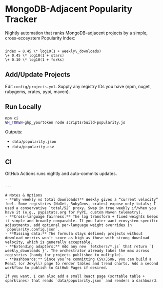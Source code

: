 # MongoDB-Adjacent Popularity Tracker

Nightly automation that ranks MongoDB-adjacent projects by a simple, cross-ecosystem Popularity Index:
```

index = 0.45 \* log10(1 + weekly\_downloads)
\+ 0.45 \* log10(1 + stars)
\+ 0.10 \* log10(1 + forks)

````

## Add/Update Projects
Edit `config/projects.yml`. Supply any registry IDs you have (npm, nuget, rubygems, crates, pypi, maven).

## Run Locally
```bash
npm ci
GH_TOKEN=ghp_yourtoken node scripts/build-popularity.js
````

Outputs:

* `data/popularity.json`
* `data/popularity.csv`

## CI

GitHub Actions runs nightly and auto-commits updates.

```

---

# Notes & Options
- **Why weekly vs total downloads?** Weekly gives a “current velocity” feel. Some registries (NuGet, RubyGems, crates) expose only totals; I used a conservative `total/52` proxy. Swap in true weekly if/when you have it (e.g., pypistats.org for PyPI, custom Maven telemetry).
- **Cross-language fairness:** The log transform + fixed weights keeps it simple and broadly comparable. If you later want ecosystem-specific adjustments, add optional per-language weight overrides in `popularity.config.json`.
- **Missing data:** The formula stays defined; projects without download metrics won’t score as high as those with strong download velocity, which is generally acceptable.
- **Extending adapters:** Add any new `fetchers/*.js` that return `{ weekly_downloads }`. The orchestrator already takes the max across registries (handy for projects published to multiple).
- **Dashboards:** Since you’re committing CSV/JSON, you can build a React (or Jekyll) page to render tables and trend charts. Add a second workflow to publish to GitHub Pages if desired.

If you want, I can also add a small React page (sortable table + sparklines) that reads `data/popularity.json` and renders a dashboard.